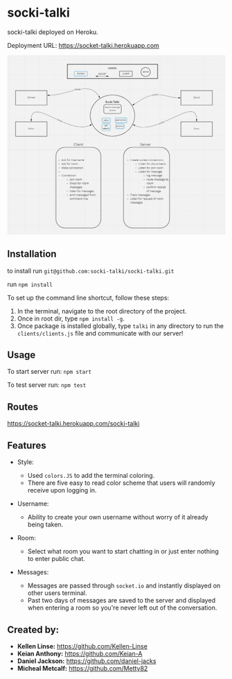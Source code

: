 # socki-talki

socki-talki deployed on Heroku.

Deployment URL: https://socket-talki.herokuapp.com

![Data Flow](/UML.jpg)

## Installation

to install run `git@github.com:socki-talki/socki-talki.git`

run `npm install`

To set up the command line shortcut, follow these steps:
  1. In the terminal, navigate to the root directory of the project.
  2. Once in root dir, type `npm install -g`.
  3. Once package is installed globally, type `talki` in any directory to run the `clients/clients.js` file and communicate with our server!

## Usage

To start server run: `npm start`

To test server run: `npm test`

## Routes

https://socket-talki.herokuapp.com/socki-talki

## Features

* Style:
  * Used `colors.JS` to add the terminal coloring.
  * There are five easy to read color scheme that users will randomly receive upon logging in.

* Username:
  * Ability to create your own username without worry of it already being taken.

* Room:
  * Select what room you want to start chatting in or just enter nothing to enter public chat.

* Messages:
  * Messages are passed through `socket.io` and instantly displayed on other users terminal.
  * Past two days of messages are saved to the server and displayed when entering a room so you're never left out of the conversation.

## Created by:

- **Kellen Linse:** https://github.com/Kellen-Linse
- **Keian Anthony:** https://github.com/Keian-A
- **Daniel Jackson:** https://github.com/daniel-jacks
- **Micheal Metcalf:** https://github.com/Metty82